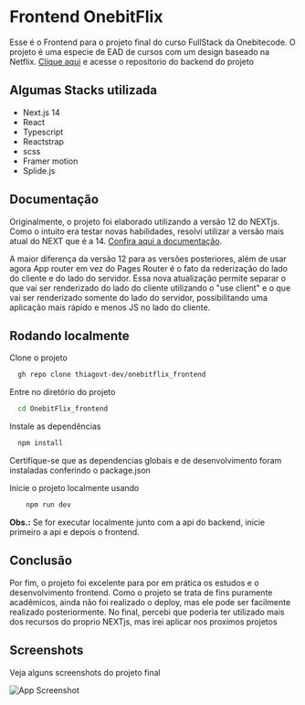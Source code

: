 
# Frontend OnebitFlix

Esse é o Frontend para o projeto final do curso FullStack da Onebitecode. O projeto é uma especie de EAD de cursos com um design baseado na Netflix. [Clique aqui](https://github.com/thiagovt-dev/OnebitFlix_backend) e acesse o repositorio do backend do projeto


## Algumas Stacks utilizada

* Next.js 14
* React
* Typescript
* Reactstrap
* scss
* Framer motion
* Splide.js
## Documentação

Originalmente, o projeto foi elaborado utilizando a versão 12 do NEXTjs. Como o intuito era testar novas habilidades, resolvi utilizar a versão mais atual do NEXT que é a 14. [Confira aqui a documentação](https://nextjs.org/docs).

A maior diferença da versão 12 para as versões posteriores, além de usar agora App router em vez do Pages Router é o fato da rederização do lado do cliente e do lado do servidor. Essa nova atualização permite separar o que vai ser renderizado do lado do cliente utilizando o "use client" e o que vai ser renderizado somente do lado do servidor, possibilitando uma aplicação mais rápido e menos JS no lado do cliente.








## Rodando localmente

Clone o projeto

```bash
  gh repo clone thiagovt-dev/onebitflix_frontend
```

Entre no diretório do projeto

```bash
  cd OnebitFlix_frontend
```

Instale as dependências

```bash
  npm install
```

Certifique-se que as dependencias globais e de desenvolvimento foram instaladas conferindo o package.json


Inicie o projeto localmente usando


```bash
    npm run dev
```

**Obs.:** Se for executar localmente junto com a api do backend, inicie primeiro a api e depois o frontend.


## Conclusão

Por fim, o projeto foi excelente para por em prática os estudos e o desenvolvimento frontend. Como o projeto se trata de fins puramente acadêmicos, ainda não foi realizado o deploy, mas ele pode ser facilmente realizado posteriormente.
No final, percebi que poderia ter utilizado mais dos recursos do proprio NEXTjs, mas irei aplicar nos proximos projetos
## Screenshots
Veja alguns screenshots do projeto final

![App Screenshot](https://via.placeholder.com/468x300?text=App+Screenshot+Here)

